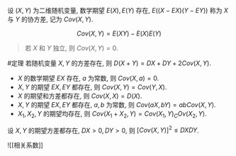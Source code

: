 设 $(X,Y)$ 为二维随机变量, 数学期望 $E(X),E(Y)$ 存在, $E((X-EX)(Y-EY))$ 称为 $X$ 与 $Y$ 的协方差, 记为 $Cov(X,Y)$. 

$$Cov(X,Y) = E(XY) - E(X)E(Y)$$

> 若 $X$ 和 $Y$ 独立, 则 $Cov(X,Y)=0$. 

#定理 若随机变量 $X,Y$ 的方差存在, 则 $D(X+Y)=DX+DY+2Cov(X,Y)$. 

- $X$ 的数学期望 $EX$ 存在, $a$ 为常数, 则 $Cov(X,a) = 0$. 
- $X,Y$ 的期望 $EX, EY$ 都存在, 则 $Cov(X,Y)=Cov(Y,X)$. 
- $X$ 的期望和方差都存在, 则 $Cov(X,X)=D(X)$. 
- $X,Y$ 的期望 $EX,EY$ 都存在, $a,b$ 为常数, 则 $Cov(aX,bY) = abCov(X,Y)$. 
- $X_1,X_2,Y$ 的期望均存在, 则 $Cov(X_1+X_2,Y)=Cov(X_1,Y)_COv(X_2,Y)$. 

设 $X,Y$ 的期望方差都存在, $DX>0,DY>0$, 则 $[Cov(X,Y)]^2 \le DXDY$. 

![[相关系数]]